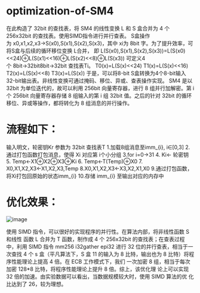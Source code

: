 # optimization-of-SM4
在此构造了 32bit 的查找表，将 SM4 的线性变换 L 和 S 盒合并为 4 个 256x32bit 的查找表。使用SIMD指令进行并行查表。
S盒操作为 x0,x1,x2,x3→S(x0),S(x1),S(x2),S(x3)，其中 xi为 8bit 字。为了提升效率，可将S盒与后续的循环移位变换 L合并，
即 L(S(x0),S(x1),S(x2),S(x3))=L(S(x0)<<24)⊕L(S(x1)<<16)⊕L(S(x2)<<8)⊕L(S(x3))
可定义4个 8bit→32bit8bit→32bit 查找表Ti。
T0(x)=L(S(x)<<24)
T1(x)=L(S(x)<<16)
T2(x)=L(S(x)<<8)
T3(x)=L(S(x))
于是，可以将8-bit S盒转换为4个8-bit输入32-bit输出表。非线性变换可通过掩码、移位、异或、查表操作实现。
SM4 是以 32bit 为单位迭代的，故可以利用 256bit 向量寄存器，进行 8 组并行加解密。第 i 个 256bit 向量寄存器存储 8 组输入的第 i 组 32bit 值。之后的针对 32bit 的循环移位、异或等操作，都将转化为 8 组消息的并行操作。

# 流程如下：
输入明文，轮密钥Kr
参数为 32bit 查找表T
1.加载8组消息至imm_{i}, i∈[0,3]
2.通过打包函数打包消息，使得 Xi 对应第 i个小分组
3.for i=0→31
4.  Ki← 轮密钥
5.  Temp←X1⊕X2⊕X3⊕Ki
6.  Temp←T(Temp)⊕X0
7.  X0,X1,X2,X3←X1,X2,X3,Temp
8.X0,X1,X2,X3←X3,X2,X1,X0
9.通过打包函数，将Xi打包回原始的状态imm_{i}
10.存储 imm_{i} 至输出对应的内存中


# 优化效果： 
![image](https://user-images.githubusercontent.com/104118101/178234820-97390578-2f39-4a73-8257-a13063854b9d.png)

使用 SIMD 指令，可以很好的实现程序的并行性。在算法内部，将非线性函数 S 和线性
函数 L 合并为 T 函数，制作成 4 个 256x32bit 的查找表；在查表过程中，利用 SIMD 指令
mm256 i32gather epi32 进行 32 位的并行查表，相当于一次查找 4 个 s 盒（平凡算法下，S 盒
11
的输入为 8 比特，输出也为 8 比特）将程序性能理论上提高 4 倍。在 ECB 工作模式下，我们
一次加密 8 组，相当于每次加密 128*8 比特，将程序性能理论上提升 8 倍。综上，该优化理
论上可以实现 32 倍的加速。由实验数据可以看出，当数据规模较大时，使用 SIMD 算法的优
化比达到了 26，较为理想。
